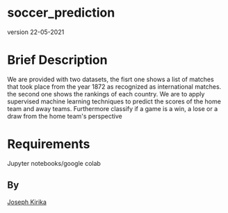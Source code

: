 # soccer_prediction
version 22-05-2021
# Brief Description
We are provided with two datasets, the fisrt one shows a list of matches that took place from the year 1872 as recognized as international matches. the second one shows the rankings of each country. We are to apply supervised  machine learning techniques to predict the scores of the home team and away teams. Furthermore classify if a game is a win, a lose or a draw from the home team's perspective
# Requirements
Jupyter notebooks/google colab
## By
[Joseph Kirika](josephkirika31@Gmail.com)
